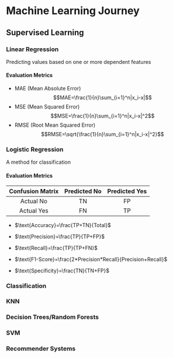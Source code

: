 # Machine Learning Journey

## Supervised Learning

### Linear Regression
Predicting values based on one or more dependent features

#### Evaluation Metrics

- MAE (Mean Absolute Error) 
$$MAE=\frac{1}{n}\sum_{i=1}^n|x_i-x|$$
- MSE (Mean Squared Error)
$$MSE=\frac{1}{n}\sum_{i=1}^n|x_i-x|^2$$
- RMSE (Root Mean Squared Error)
$$RMSE=\sqrt{\frac{1}{n}\sum_{i=1}^n|x_i-x|^2}$$

### Logistic Regression

A method for classification

#### Evaluation Metrics

|Confusion Matrix|Predicted No|Predicted Yes|
|      :--:      |    :--:    |     :--:    |
|Actual No       |TN          |FP           |
|Actual Yes      |FN          |TP           |

- $\text{Accuracy}=\frac{TP+TN}{Total}$

- $\text{Precision}=\frac{TP}{TP+FP}$

- $\text{Recall}=\frac{TP}{TP+FN}$

- $\text{F1-Score}=\frac{2*Precision*Recall}{Precision+Recall}$

- $\text{Specificity}=\frac{TN}{TN+FP}$

### Classification
### KNN
### Decision Trees/Random Forests
### SVM
### Recommender Systems